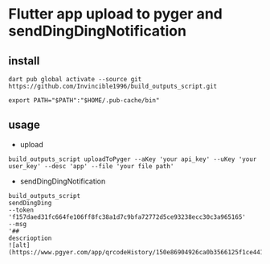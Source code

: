 # Flutter app upload to pyger and sendDingDingNotification

## install

```
dart pub global activate --source git https://github.com/Invincible1996/build_outputs_script.git
```
```
export PATH="$PATH":"$HOME/.pub-cache/bin"
```

## usage
- upload
```
build_outputs_script uploadToPyger --aKey 'your api_key' --uKey 'your user_key' --desc 'app' --file 'your file path'
```
- sendDingDingNotification
```
build_outputs_script
sendDingDing
--token
'f157daed31fc664fe106ff8fc38a1d7c9bfa72772d5ce93238ecc30c3a965165'
--msg
'##
descrioption
![alt](https://www.pgyer.com/app/qrcodeHistory/150e86904926ca0b3566125f1ce4411055361a2f263456d46098475a38d26bee)'
```
